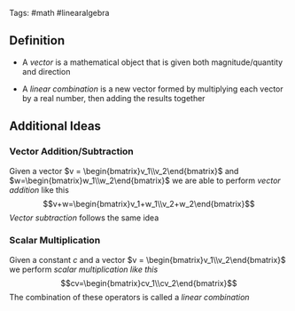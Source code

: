 Tags: #math #linearalgebra 
## Definition
- A *vector* is a mathematical object that is given both magnitude/quantity and direction

- A *linear combination* is a new vector formed by multiplying each vector by a real number, then adding the results together
## Additional Ideas
### Vector Addition/Subtraction 
Given a vector $v = \begin{bmatrix}v_1\\v_2\end{bmatrix}$ and $w=\begin{bmatrix}w_1\\w_2\end{bmatrix}$ we are able to perform *vector addition* like this$$v+w=\begin{bmatrix}v_1+w_1\\v_2+w_2\end{bmatrix}$$
*Vector subtraction* follows the same idea

### Scalar Multiplication
Given a constant $c$ and a vector $v = \begin{bmatrix}v_1\\v_2\end{bmatrix}$ we perform *scalar multiplication like this*$$cv=\begin{bmatrix}cv_1\\cv_2\end{bmatrix}$$
The combination of these operators is called a *linear combination*